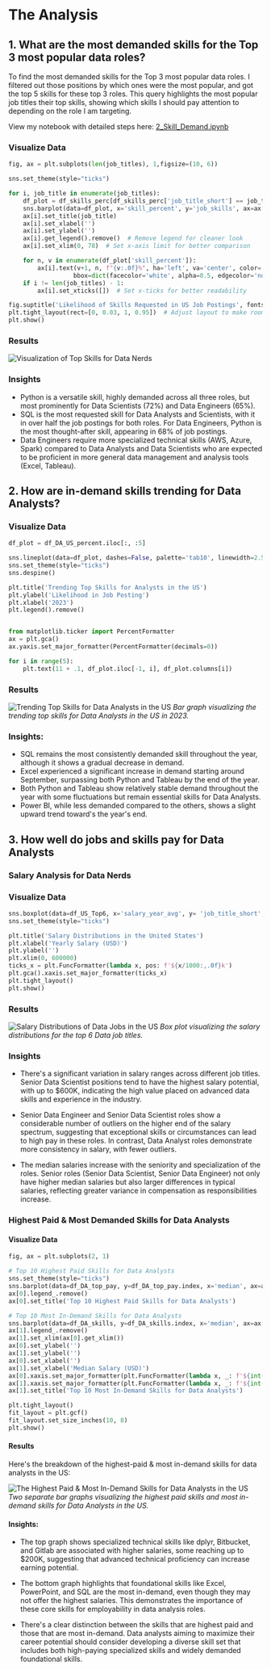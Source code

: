 # The Analysis

## 1. What are the most demanded skills for the Top 3 most popular data roles?

To find the most demanded skills for the Top 3 most popular data roles. I filtered out those positions by which ones were the most popular, and got the top 5 skills for these top 3 roles. This query highlights the most popular job titles their top skills, showing which skills I should pay attention to depending on the role I am targeting. 

View my notebook with detailed steps here:
[2_Skill_Demand.ipynb](2_Skill_Demand.ipynb)


### Visualize Data

```python
fig, ax = plt.subplots(len(job_titles), 1,figsize=(10, 6))

sns.set_theme(style="ticks")

for i, job_title in enumerate(job_titles):
    df_plot = df_skills_perc[df_skills_perc['job_title_short'] == job_title].head(5)
    sns.barplot(data=df_plot, x='skill_percent', y='job_skills', ax=ax[i], palette='dark:b_r', hue='skill_count', orient='h')
    ax[i].set_title(job_title)
    ax[i].set_xlabel('')
    ax[i].set_ylabel('')
    ax[i].get_legend().remove()  # Remove legend for cleaner look
    ax[i].set_xlim(0, 78)  # Set x-axis limit for better comparison

    for n, v in enumerate(df_plot['skill_percent']):
        ax[i].text(v+1, n, f"{v:.0f}%", ha='left', va='center', color='black', fontsize=11, 
                  bbox=dict(facecolor='white', alpha=0.5, edgecolor='none', boxstyle='round,pad=0.2'))
    if i != len(job_titles) - 1:
        ax[i].set_xticks([])  # Set x-ticks for better readability

fig.suptitle('Likelihood of Skills Requested in US Job Postings', fontsize=15)
plt.tight_layout(rect=[0, 0.03, 1, 0.95])  # Adjust layout to make room for the title
plt.show()
```

### Results

![Visualization of Top Skills for Data Nerds](images/Likelihood_of_Skills_Requested_in_US_Job_Postings.png)

### Insights

- Python is a versatile skill, highly demanded across all three roles, but most prominently for Data Scientists (72%) and Data Engineers (65%).
- SQL is the most requested skill for Data Analysts and Scientists, with it in over half the job postings for both roles. For Data Engineers, Python is the most thought-after skill, appearing in 68% of job postings.
- Data Engineers require more specialized technical skills (AWS, Azure, Spark) compared to Data Analysts and Data Scientists who are expected to be proficient in more general data management and analysis tools (Excel, Tableau).

## 2. How are in-demand skills trending for Data Analysts?

### Visualize Data

```python
df_plot = df_DA_US_percent.iloc[:, :5]

sns.lineplot(data=df_plot, dashes=False, palette='tab10', linewidth=2.5)
sns.set_theme(style="ticks")
sns.despine()

plt.title('Trending Top Skills for Analysts in the US')
plt.ylabel('Likelihood in Job Posting')
plt.xlabel('2023')
plt.legend().remove()


from matplotlib.ticker import PercentFormatter
ax = plt.gca()
ax.yaxis.set_major_formatter(PercentFormatter(decimals=0))

for i in range(5):
    plt.text(11 + .1, df_plot.iloc[-1, i], df_plot.columns[i])
```

### Results

![Trending Top Skills for Data Analysts in the US](images/Skill_Trend_DA.png)
*Bar graph visualizing the trending top skills for Data Analysts in the US in 2023.*

### Insights:
- SQL remains the most consistently demanded skill throughout the year, although it shows a gradual decrease in demand.
- Excel experienced a significant increase in demand starting around September, surpassing both Python and Tableau by the end of the year.
- Both Python and Tableau show relatively stable demand throughout the year with some fluctuations but remain essential skills for Data Analysts.
- Power BI, while less demanded compared to the others, shows a slight upward trend toward's the year's end.

## 3. How well do jobs and skills pay for Data Analysts

### Salary Analysis for Data Nerds

### Visualize Data

```python
sns.boxplot(data=df_US_Top6, x='salary_year_avg', y= 'job_title_short', order=job_order)
sns.set_theme(style="ticks")

plt.title('Salary Distributions in the United States')
plt.xlabel('Yearly Salary (USD)')
plt.ylabel('')
plt.xlim(0, 600000)
ticks_x = plt.FuncFormatter(lambda x, pos: f'${x/1000:,.0f}k')
plt.gca().xaxis.set_major_formatter(ticks_x)
plt.tight_layout()
plt.show()
```

### Results
![Salary Distributions of Data Jobs in the US](images/Salary_Boxplot.png)
*Box plot visualizing the salary distributions for the top 6 Data job titles.*

### Insights

- There's a significant variation in salary ranges across different job titles. Senior Data Scientist positions tend to have the highest salary potential, with up to $600K, indicating the high value placed on advanced data skills and experience in the industry.

- Senior Data Engineer and Senior Data Scientist roles show a considerable number of outliers on the higher end of the salary spectrum, suggesting that exceptional skills or circumstances can lead to high pay in these roles. In contrast, Data Analyst roles demonstrate more consistency in salary, with fewer outliers.

- The median salaries increase with the seniority and specialization of the roles. Senior roles (Senior Data Scientist, Senior Data Engineer) not only have higher median salaries but also larger differences in typical salaries, reflecting greater variance in compensation as responsibilities increase.

### Highest Paid & Most Demanded Skills for Data Analysts
#### Visualize Data

```python
fig, ax = plt.subplots(2, 1)

# Top 10 Highest Paid Skills for Data Analysts
sns.set_theme(style="ticks")
sns.barplot(data=df_DA_top_pay, y=df_DA_top_pay.index, x='median', ax=ax[0], hue= 'median', palette='dark:b_r')
ax[0].legend_.remove()
ax[0].set_title('Top 10 Highest Paid Skills for Data Analysts')

# Top 10 Most In-Demand Skills for Data Analysts
sns.barplot(data=df_DA_skills, y=df_DA_skills.index, x='median', ax=ax[1], hue= 'median', palette='light:b')
ax[1].legend_.remove()
ax[1].set_xlim(ax[0].get_xlim())
ax[0].set_ylabel('')
ax[1].set_ylabel('')
ax[0].set_xlabel('')
ax[1].set_xlabel('Median Salary (USD)')
ax[0].xaxis.set_major_formatter(plt.FuncFormatter(lambda x, _: f'${int(x/1000)}K'))
ax[1].xaxis.set_major_formatter(plt.FuncFormatter(lambda x, _: f'${int(x/1000)}K'))
ax[1].set_title('Top 10 Most In-Demand Skills for Data Analysts')

plt.tight_layout()
fit_layout = plt.gcf()
fit_layout.set_size_inches(10, 8)
plt.show()
```

#### Results

Here's the breakdown of the highest-paid & most in-demand skills for data analysts in the US:

![The Highest Paid & Most In-Demand Skills for Data Analysts in the US](images/Highest_Paid_and_Most%20In-Demand_Skills_for_Data_Analysts_in_the_US.png)
  *Two separate bar graphs visualizing the highest paid skills and most in-demand skills for Data Analysts in the US.*

#### Insights:

- The top graph shows specialized technical skills like dplyr, Bitbucket, and Gitlab are associated with higher salaries, some reaching up to $200K, suggesting that advanced technical proficiency can increase earning potential.

- The bottom graph highlights that foundational skills like Excel, PowerPoint, and SQL are the most in-demand, even though they may not offer the highest salaries. This demonstrates the importance of these core skills for employability in data analysis roles.

- There's a clear distinction between the skills that are highest paid and those that are most in-demand. Data analysts aiming to maximize their career potential should consider developing a diverse skill set that includes both high-paying specialized skills and widely demanded foundational skills.

